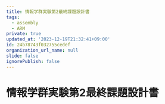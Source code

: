 ```yaml
---
title: 情報学群実験第2最終課題設計書
tags:
  - assembly
  - ARM
private: true
updated_at: '2023-12-19T21:32:41+09:00'
id: 24b78743f032755cedef
organization_url_name: null
slide: false
ignorePublish: false
---
```

# 情報学群実験第2最終課題設計書
